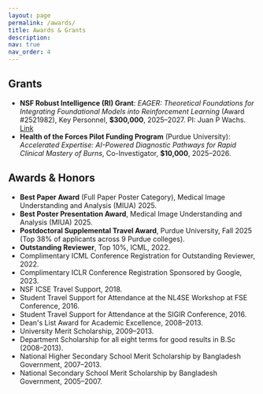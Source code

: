 ```yaml
---
layout: page
permalink: /awards/
title: Awards & Grants
description:
nav: true
nav_order: 4
---
```


## Grants

- **NSF Robust Intelligence (RI) Grant**: *EAGER: Theoretical Foundations for Integrating Foundational Models into Reinforcement Learning* (Award #2521982), Key Personnel, **$300,000**, 2025–2027. PI: Juan P Wachs. [Link](https://www.nsf.gov/awardsearch/showAward?AWD_ID=2521982)
- **Health of the Forces Pilot Funding Program** (Purdue University): *Accelerated Expertise: AI-Powered Diagnostic Pathways for Rapid Clinical Mastery of Burns*, Co-Investigator, **$10,000**, 2025–2026.

## Awards & Honors

- **Best Paper Award** (Full Paper Poster Category), Medical Image Understanding and Analysis (MIUA) 2025.
- **Best Poster Presentation Award**, Medical Image Understanding and Analysis (MIUA) 2025.
- **Postdoctoral Supplemental Travel Award**, Purdue University, Fall 2025 (Top 38% of applicants across 9 Purdue colleges).
- **Outstanding Reviewer**, Top 10%, ICML, 2022.
- Complimentary ICML Conference Registration for Outstanding Reviewer, 2022.
- Complimentary ICLR Conference Registration Sponsored by Google, 2023.
- NSF ICSE Travel Support, 2018.
- Student Travel Support for Attendance at the NL4SE Workshop at FSE Conference, 2016.
- Student Travel Support for Attendance at the SIGIR Conference, 2016.
- Dean's List Award for Academic Excellence, 2008–2013.
- University Merit Scholarship, 2009–2013.
- Department Scholarship for all eight terms for good results in B.Sc (2008–2013).
- National Higher Secondary School Merit Scholarship by Bangladesh Government, 2007–2013.
- National Secondary School Merit Scholarship by Bangladesh Government, 2005–2007.
